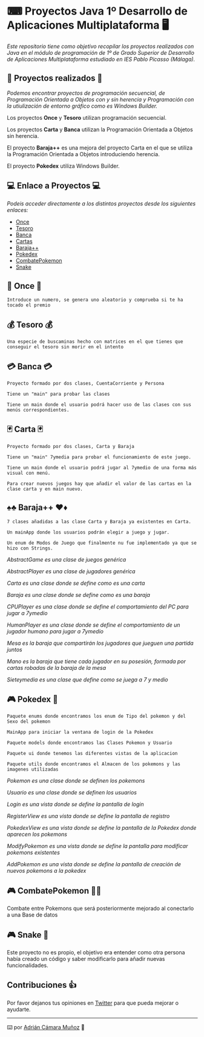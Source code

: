 # ⌨ Proyectos Java 1º Desarrollo de Aplicaciones Multiplataforma 🖥

_Este repositorio tiene como objetivo recopilar los proyectos realizados con Java en el módulo de programación de 1º de Grado Superior de Desarrollo de Aplicaciones Multiplataforma estudiado en IES Pablo Picasso (Málaga)._

## 📁 Proyectos realizados 📁

_Podemos encontrar proyectos de programación secuencial, de Programación Orientada a Objetos con y sin herencia y Programación con la utiulización de entorno gráfico como es Windows Builder._

Los proyectos **Once** y **Tesoro** utilizan programación secuencial.

Los proyectos **Carta** y **Banca** utilizan la Programación Orientada a Objetos sin herencia.

El proyecto **Baraja++** es una mejora del proyecto Carta en el que se utiliza la Programación Orientada a Objetos introduciendo herencia.

El proyecto **Pokedex** utiliza Windows Builder.

## 💻 Enlace a Proyectos 💻

_Podeis acceder directamente a los distintos proyectos desde los siguientes enlaces:_

* [Once](https://github.com/AdrianCamaraMunoz/JavaProjectsDAM/tree/main/Once)
* [Tesoro](https://github.com/AdrianCamaraMunoz/JavaProjectsDAM/tree/main/Tesoro)
* [Banca](https://github.com/AdrianCamaraMunoz/JavaProjectsDAM/tree/main/Banca)
* [Cartas](https://github.com/AdrianCamaraMunoz/JavaProjectsDAM/tree/main/Cartas) 
* [Baraja++](https://github.com/AdrianCamaraMunoz/JavaProjectsDAM/tree/main/Baraja%2B%2B) 
* [Pokedex](https://github.com/AdrianCamaraMunoz/JavaProjectsDAM/tree/main/Pokedex) 
* [CombatePokemon](https://github.com/AdrianCamaraMunoz/JavaProjectsDAM/tree/main/CombatePokemon) 
* [Snake](https://github.com/AdrianCamaraMunoz/JavaProjectsDAM/tree/main/Snake)

## 🎫 Once 🎫

```
Introduce un numero, se genera uno aleatorio y comprueba si te ha tocado el premio
```

## 💰 Tesoro 💰

```
Una especie de buscaminas hecho con matrices en el que tienes que conseguir el tesoro sin morir en el intento
```

## 💳 Banca 💳

```
Proyecto formado por dos clases, CuentaCorriente y Persona
```

```
Tiene un "main" para probar las clases
```

```
Tiene un main donde el usuario podrá hacer uso de las clases con sus menús correspondientes.
```

## 🃏 Carta 🃏

```
Proyecto formado por dos clases, Carta y Baraja
```

```
Tiene un "main" 7ymedia para probar el funcionamiento de este juego.
```

```
Tiene un main donde el usuario podrá jugar al 7ymedio de una forma más visual con menú.
```

```
Para crear nuevos juegos hay que añadir el valor de las cartas en la clase carta y en main nuevo.
```

## ♠♣ Baraja++ ♥♦

```
7 clases añadidas a las clase Carta y Baraja ya existentes en Carta.
```

```
Un mainApp donde los usuarios podrán elegir a juego y jugar.
```

```
Un enum de Modos de Juego que finalmente nu fue implementado ya que se hizo con Strings.
```

_AbstractGame es una clase de juegos genérica_

_AbstractPlayer es una clase de jugadores genérica_

_Carta es una clase donde se define como es una carta_

_Baraja es una clase donde se define como es una baraja_

_CPUPlayer es una clase donde se define el comportamiento del PC para jugar a 7ymedio_

_HumanPlayer es una clase donde se define el comportamiento de un jugador humano para jugar a 7ymedio_

_Mesa es la baraja que compartirán los jugadores que jueguen una partida juntos_

_Mano es la baraja que tiene cada jugador en su posesión, formada por cartas robadas de la baraja de la mesa_

_Sieteymedia es una clase que define como se juega a 7 y medio_

## 🎮 Pokedex 👾

```
Paquete enums donde encontramos los enum de Tipo del pokemon y del Sexo del pokemon
```

```
MainApp para iniciar la ventana de login de la Pokedex
```

```
Paquete models donde encontramos las Clases Pokemon y Usuario
```

```
Paquete ui donde tenemos las diferentes vistas de la aplicacion
```

```
Paquete utils donde encontramos el Almacen de los pokemons y las imagenes utilizadas
```

_Pokemon es una clase donde se definen los pokemons_

_Usuario es una clase donde se definen los usuarios_

_Login es una vista donde se define la pantalla de login_

_RegisterView es una vista donde se define la pantalla de registro_

_PokedexView es una vista donde se define la pantalla de la Pokedex donde aparecen los pokemons_

_ModifyPokemon es una vista donde se define la pantalla para modificar pokemons existentes_

_AddPokemon es una vista donde se define la pantalla de creación de nuevos pokemons a la pokedex_

## 🎮 CombatePokemon 🤜🤛
Combate entre Pokemons que será posteriormente mejorado al conectarlo a una Base de datos

## 🎮 Snake 🐍
Este proyecto no es propio, el objetivo era entender como otra persona había creado un código y saber modificarlo para añadir nuevas funcionalidades.

## Contribuciones 👍 

Por favor dejanos tus opiniones en [Twitter](https://twitter.com/adriancamara0) para que pueda mejorar o ayudarte.

---
⌨️ por [Adrián Cámara Muñoz](https://twitter.com/adriancamara0) 💛


